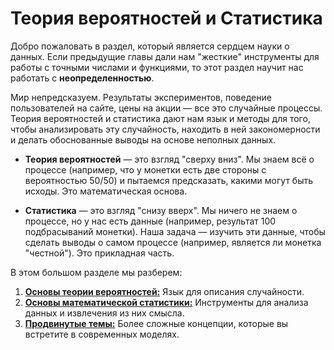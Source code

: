 # Теория вероятностей и Статистика

Добро пожаловать в раздел, который является сердцем науки о данных. Если предыдущие главы дали нам "жесткие" инструменты для работы с точными числами и функциями, то этот раздел научит нас работать с **неопределенностью**.

Мир непредсказуем. Результаты экспериментов, поведение пользователей на сайте, цены на акции — все это случайные процессы. Теория вероятностей и статистика дают нам язык и методы для того, чтобы анализировать эту случайность, находить в ней закономерности и делать обоснованные выводы на основе неполных данных.

*   **Теория вероятностей** — это взгляд "сверху вниз". Мы знаем всё о процессе (например, что у монетки есть две стороны с вероятностью 50/50) и пытаемся предсказать, какими могут быть исходы. Это математическая основа.

*   **Статистика** — это взгляд "снизу вверх". Мы ничего не знаем о процессе, но у нас есть данные (например, результат 100 подбрасываний монетки). Наша задача — изучить эти данные, чтобы сделать выводы о самом процессе (например, является ли монетка "честной"). Это прикладная часть.

В этом большом разделе мы разберем:
1.  [**Основы теории вероятностей:**](probability-theory.md) Язык для описания случайности.
2.  [**Основы математической статистики:**](statistics.md) Инструменты для анализа данных и извлечения из них смысла.
3.  [**Продвинутые темы:**](advanced.md) Более сложные концепции, которые вы встретите в современных моделях.